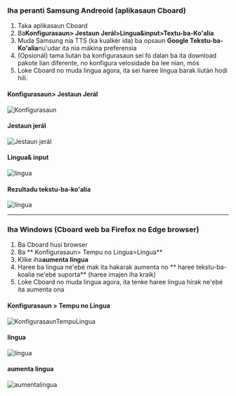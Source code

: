### Iha peranti Samsung Andreoid (aplikasaun Cboard)

1. Taka aplikasaun Cboard
2. Ba**Konfigurasaun> Jestaun Jerál>Lingua&input>Textu-ba-Ko'alia**
3. Muda Samsung nia TTS (ka kualkér ida) ba  opsaun **Google Tekstu-ba-Ko'alia**nu'udar ita nia mákina preferensia
4. (Opsionál) tama liután ba konfigurasaun sei fó dalan ba ita download pakote lian diferente, no konfigura velosidade ba lee nian, mós
5. Loke Cboard no muda lingua agora, ita sei haree lingua barak liután hodi hili.

#### Konfigurasaun> Jestaun Jerál

![Konfigurasaun](/images/moreLanguages/samsung_switch_tts_01.png "Konfigurasaun")

#### Jestaun jerál

![Jestaun jerál](/images/moreLanguages/samsung_switch_tts_02.png "Jestaun jerál")

#### Lingua& input

![língua](/images/moreLanguages/samsung_switch_tts_03.png "língua")

#### Rezultadu tekstu-ba-ko'alia

![língua](/images/moreLanguages/samsung_switch_tts_04.png "Rezultadu tekstu-ba-ko'alia")

---

### Iha Windows (Cboard web ba Firefox no Edge browser)

1. Ba Cboard husi browser
2. Ba ** Konfigurasaun> Tempu no Lingua>Lingua**
3. Klíke iha**aumenta lingua**
4. Haree ba lingua ne'ebé mak ita hakarak aumenta no ** haree tekstu-ba-koalia ne'ebé suporta** (haree imajen iha kraik)
5. Loke Cboard no muda lingua agora, ita tenke haree lingua hirak ne'ebé ita aumenta ona

#### Konfigurasaun > Tempu no Lingua

![KonfigurasaunTempuLingua](/images/moreLanguages/windows_add_tts_01.png "Konfigurasaun > Tempu no Lingua")

#### língua

![língua](/images/moreLanguages/windows_add_tts_02.png "língua")

#### aumenta lingua

![aumentalingua](/images/moreLanguages/windows_add_tts_03.png "aumenta lingua")